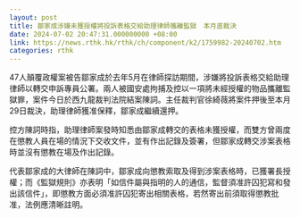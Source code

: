 ```yaml
---
layout: post
title: 鄒家成涉嫌未獲授權將投訴表格交給助理律師攜離監獄　本月底裁決
date: 2024-07-02 20:47:31.000000000 +08:00
link: https://news.rthk.hk/rthk/ch/component/k2/1759982-20240702.htm
categories: rthk
---
```


47人顛覆政權案被告鄒家成於去年5月在律師探訪期間，涉嫌將投訴表格交給助理律師以轉交申訴專員公署。兩人被國安處拘捕及控以一項將未經授權的物品攜離監獄罪，案件今日於西九龍裁判法院結案陳詞。主任裁判官徐綺薇將案件押後至本月29日裁決，助理律師獲准保釋，鄒家成繼續還押。

控方陳詞時指，助理律師案發時知悉由鄒家成轉交的表格未獲授權，而雙方曾兩度在懲教人員在場的情況下交收文件，並有作出記錄及簽署，但鄒家成轉交涉案表格時並沒有懲教在場及作出記錄。

代表鄒家成的大律師在陳詞中，鄒家成向懲教索取及得到涉案表格時，已獲署長授權；而《監獄規則》亦表明「如信件屬與指明的人的通信，監督須准許囚犯寫和發出該信件」，即懲教方面必須准許囚犯寄出相關表格，若然寄出前須取得懲教批准，法例應清晰註明。
